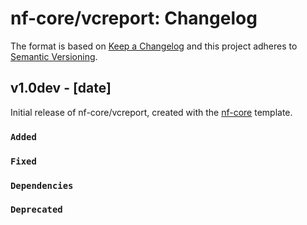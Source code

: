 # nf-core/vcreport: Changelog

The format is based on [Keep a Changelog](https://keepachangelog.com/en/1.0.0/)
and this project adheres to [Semantic Versioning](https://semver.org/spec/v2.0.0.html).

## v1.0dev - [date]

Initial release of nf-core/vcreport, created with the [nf-core](https://nf-co.re/) template.

### `Added`

### `Fixed`

### `Dependencies`

### `Deprecated`

